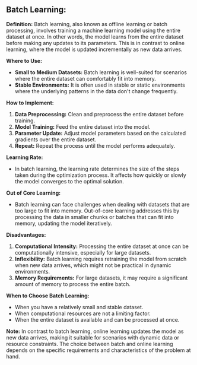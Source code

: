 
## Batch Learning:

**Definition:**
Batch learning, also known as offline learning or batch processing, involves training a machine learning model using the entire dataset at once. In other words, the model learns from the entire dataset before making any updates to its parameters. This is in contrast to online learning, where the model is updated incrementally as new data arrives.

**Where to Use:**
- **Small to Medium Datasets:** Batch learning is well-suited for scenarios where the entire dataset can comfortably fit into memory.
- **Stable Environments:** It is often used in stable or static environments where the underlying patterns in the data don't change frequently.

**How to Implement:**
1. **Data Preprocessing:** Clean and preprocess the entire dataset before training.
2. **Model Training:** Feed the entire dataset into the model.
3. **Parameter Update:** Adjust model parameters based on the calculated gradients over the entire dataset.
4. **Repeat:** Repeat the process until the model performs adequately.

**Learning Rate:**
- In batch learning, the learning rate determines the size of the steps taken during the optimization process. It affects how quickly or slowly the model converges to the optimal solution.

**Out of Core Learning:**
- Batch learning can face challenges when dealing with datasets that are too large to fit into memory. Out-of-core learning addresses this by processing the data in smaller chunks or batches that can fit into memory, updating the model iteratively.

**Disadvantages:**
1. **Computational Intensity:** Processing the entire dataset at once can be computationally intensive, especially for large datasets.
2. **Inflexibility:** Batch learning requires retraining the model from scratch when new data arrives, which might not be practical in dynamic environments.
3. **Memory Requirements:** For large datasets, it may require a significant amount of memory to process the entire batch.

**When to Choose Batch Learning:**
- When you have a relatively small and stable dataset.
- When computational resources are not a limiting factor.
- When the entire dataset is available and can be processed at once.

**Note:** In contrast to batch learning, online learning updates the model as new data arrives, making it suitable for scenarios with dynamic data or resource constraints. The choice between batch and online learning depends on the specific requirements and characteristics of the problem at hand.
